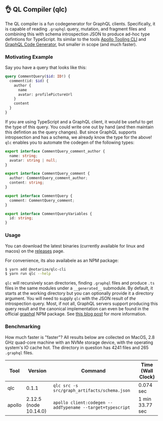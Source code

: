 👌 QL Compiler (qlc)
--------------------

The QL compiler is a fun codegenerator for GraphQL clients. Specifically, it is capable of
reading `.graphql` query, mutation, and fragment files and combining this with schema introspection JSON to
produce ad-hoc type defintions for TypeScript. Its similar to the tools [Apollo Tooling CLI](https://github.com/apollographql/apollo-tooling)
and [GraphQL Code Generator](https://github.com/dotansimha/graphql-code-generator), but smaller in scope
(and much faster).

### Motivating Example

Say you have a query that looks like this:

```graphql
query CommentQuery($id: ID!) {
  comment(id: $id) {
    author {
      name
      avatar: profilePictureUrl
    }
    content
  }
}
```

If you are using TypeScript and a GraphQL client, it would be useful to get the type of this query. You could
write one out by hand (and then maintain this defintion as the query changes). But since GraphQL supports
intropsection and has a schema, we already know the type for the above! `qlc` enables you to automate the
codegen of the following types:

```ts
export interface CommentQuery_comment_author {
  name: string;
  avatar: string | null;
}

export interface CommentQuery_comment {
  author: CommentQuery_comment_author;
  content: string;
}

export interface CommentQuery {
  comment: CommentQuery_comment;
}

export interface CommentQueryVariables {
  id: string;
}
```

### Usage

You can download the latest binaries (currently available for linux and macos) on the
[releases](https://github.com/notarize/qlc/releases) page.

For convenience, its also availabele as an NPM package:

```sh
$ yarn add @notarize/qlc-cli
$ yarn run qlc --help
```

`qlc` will recursively scan directories, finding `.graphql` files and produce `.ts` files in the same
modules under a `__generated__` submodule. By default, it starts at the working directory but you can
optionally provide it a directory argument. You will need to supply `qlc` with the JSON result of
_the_ introspection query. Most, if not all, GraphQL servers support producing this query result and
the canonical implementation can even be found in the official [graphql](https://www.npmjs.com/package/graphql)
NPM package. See [this blog post](https://blog.apollographql.com/three-ways-to-represent-your-graphql-schema-a41f4175100d)
for more information.

### Benchmarking

How much faster is "faster"? All results below are collected on MacOS, 2.8 GHz quad-core machine with 
an NVMe storage device, with the operating system's IO cache hot. The directory in question has 4241 files
and 265 `.graphql` files.

| Tool | Version | Command | Time (Wall Clock) |
| ---- | ------- | ------- | ----------------- |
| qlc | 0.1.1 | `qlc src -s src/graph_artifacts/schema.json` | 0.074 sec |
| apollo | 2.12.5 (node 10.14.0) | `apollo client:codegen --addTypename --target=typescript` | 1 min 33.77 sec |
